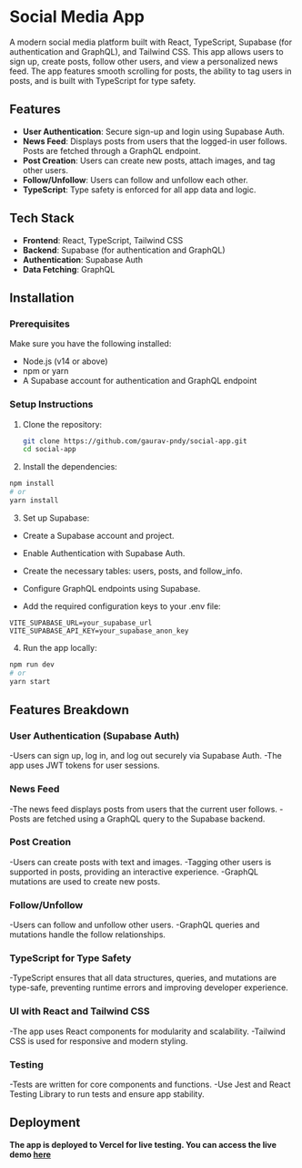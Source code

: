 # Social Media App

A modern social media platform built with React, TypeScript, Supabase (for authentication and GraphQL), and Tailwind CSS. This app allows users to sign up, create posts, follow other users, and view a personalized news feed. The app features smooth scrolling for posts, the ability to tag users in posts, and is built with TypeScript for type safety.

## Features

- **User Authentication**: Secure sign-up and login using Supabase Auth.
- **News Feed**: Displays posts from users that the logged-in user follows. Posts are fetched through a GraphQL endpoint.
- **Post Creation**: Users can create new posts, attach images, and tag other users.
- **Follow/Unfollow**: Users can follow and unfollow each other.
- **TypeScript**: Type safety is enforced for all app data and logic.

## Tech Stack

- **Frontend**: React, TypeScript, Tailwind CSS
- **Backend**: Supabase (for authentication and GraphQL)
- **Authentication**: Supabase Auth
- **Data Fetching**: GraphQL

## Installation

### Prerequisites

Make sure you have the following installed:

- Node.js (v14 or above)
- npm or yarn
- A Supabase account for authentication and GraphQL endpoint

### Setup Instructions

1. Clone the repository:

   ```bash
   git clone https://github.com/gaurav-pndy/social-app.git
   cd social-app
   ```

2. Install the dependencies:

```bash
npm install
# or
yarn install
```

3. Set up Supabase:

- Create a Supabase account and project.

- Enable Authentication with Supabase Auth.

- Create the necessary tables: users, posts, and follow_info.

- Configure GraphQL endpoints using Supabase.

- Add the required configuration keys to your .env file:

```env
VITE_SUPABASE_URL=your_supabase_url
VITE_SUPABASE_API_KEY=your_supabase_anon_key
```
4. Run the app locally:

```bash
npm run dev
# or
yarn start
```

## Features Breakdown

### User Authentication (Supabase Auth)

-Users can sign up, log in, and log out securely via Supabase Auth.
-The app uses JWT tokens for user sessions.

### News Feed

-The news feed displays posts from users that the current user follows.
-Posts are fetched using a GraphQL query to the Supabase backend.

### Post Creation

-Users can create posts with text and images.
-Tagging other users is supported in posts, providing an interactive experience.
-GraphQL mutations are used to create new posts.

### Follow/Unfollow

-Users can follow and unfollow other users.
-GraphQL queries and mutations handle the follow relationships.

### TypeScript for Type Safety

-TypeScript ensures that all data structures, queries, and mutations are type-safe, preventing runtime errors and improving developer experience.

### UI with React and Tailwind CSS

-The app uses React components for modularity and scalability.
-Tailwind CSS is used for responsive and modern styling.

### Testing

-Tests are written for core components and functions.
-Use Jest and React Testing Library to run tests and ensure app stability.


## Deployment

**The app is deployed to Vercel for live testing. You can access the live demo [here](https://social-app-nine-gold.vercel.app/)**

